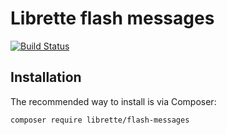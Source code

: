 Librette flash messages
======
[![Build Status](https://travis-ci.org/librette/flash-messages.svg?branch=master)](https://travis-ci.org/librette/flash-messages)


Installation
----

The recommended way to install is via Composer:

```
composer require librette/flash-messages
```
